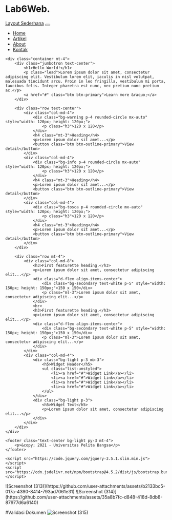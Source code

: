 # Lab6Web.

<!DOCTYPE html>
<html lang="en">
<head>
    <meta charset="UTF-8">
    <meta name="viewport" content="width=device-width, initial-scale=1.0">
    <title>Layout Sederhana</title>
    <link href="https://maxcdn.bootstrapcdn.com/bootstrap/4.5.2/css/bootstrap.min.css" rel="stylesheet">
    <style>
        .bg-tosca {
            background-color: #20c997; /* Warna hijau tosca */
        }
    </style>
</head>
<body>
    <nav class="navbar navbar-expand-lg navbar-dark bg-primary">
        <a class="navbar-brand" href="#">Layout Sederhana</a>
        <button class="navbar-toggler" type="button" data-toggle="collapse" data-target="#navbarNav">
            <span class="navbar-toggler-icon"></span>
        </button>
        <div class="collapse navbar-collapse" id="navbarNav">
            <ul class="navbar-nav ml-auto">
                <li class="nav-item"><a class="nav-link font-weight-bold" href="#">Home</a></li>
                <li class="nav-item"><a class="nav-link font-weight-bold" href="#">Artikel</a></li>
                <li class="nav-item"><a class="nav-link font-weight-bold" href="#">About</a></li>
                <li class="nav-item"><a class="nav-link font-weight-bold" href="#">Kontak</a></li>
            </ul>
        </div>
    </nav>

    <div class="container mt-4">
        <div class="jumbotron text-center">
            <h1>Hello World!</h1>
            <p class="lead">Lorem ipsum dolor sit amet, consectetur adipiscing elit. Vestibulum lorem elit, iaculis in nisl volutpat, malesuada tincidunt arcu. Proin in leo fringilla, vestibulum mi porta, faucibus felis. Integer pharetra est nunc, nec pretium nunc pretium ac.</p>
            <a href="#" class="btn btn-primary">Learn more &raquo;</a>
        </div>

        <div class="row text-center">
            <div class="col-md-4">
                <div class="bg-warning p-4 rounded-circle mx-auto" style="width: 120px; height: 120px;">
                    <p class="h3">120 x 120</p>
                </div>
                <h4 class="mt-3">Heading</h4>
                <p>Lorem ipsum dolor sit amet...</p>
                <button class="btn btn-outline-primary">View detail</button>
            </div>
            <div class="col-md-4">
                <div class="bg-info p-4 rounded-circle mx-auto" style="width: 120px; height: 120px;">
                    <p class="h3">120 x 120</p>
                </div>
                <h4 class="mt-3">Heading</h4>
                <p>Lorem ipsum dolor sit amet...</p>
                <button class="btn btn-outline-primary">View detail</button>
            </div>
            <div class="col-md-4">
                <div class="bg-tosca p-4 rounded-circle mx-auto" style="width: 120px; height: 120px;">
                    <p class="h3">120 x 120</p>
                </div>
                <h4 class="mt-3">Heading</h4>
                <p>Lorem ipsum dolor sit amet...</p>
                <button class="btn btn-outline-primary">View detail</button>
            </div>
        </div>

        <div class="row mt-4">
            <div class="col-md-8">
                <h3>First featurette heading.</h3>
                <p>Lorem ipsum dolor sit amet, consectetur adipiscing elit...</p>
                <div class="d-flex align-items-center">
                    <div class="bg-secondary text-white p-5" style="width: 150px; height: 150px;">150 x 150</div>
                    <p class="ml-3">Lorem ipsum dolor sit amet, consectetur adipiscing elit...</p>
                </div>
                <hr>
                <h3>First featurette heading.</h3>
                <p>Lorem ipsum dolor sit amet, consectetur adipiscing elit...</p>
                <div class="d-flex align-items-center">
                    <div class="bg-secondary text-white p-5" style="width: 150px; height: 150px;">150 x 150</div>
                    <p class="ml-3">Lorem ipsum dolor sit amet, consectetur adipiscing elit...</p>
                </div>
            </div>
            <div class="col-md-4">
                <div class="bg-light p-3 mb-3">
                    <h5>Widget Header</h5>
                    <ul class="list-unstyled">
                        <li><a href="#">Widget Link</a></li>
                        <li><a href="#">Widget Link</a></li>
                        <li><a href="#">Widget Link</a></li>
                        <li><a href="#">Widget Link</a></li>
                    </ul>
                </div>
                <div class="bg-light p-3">
                    <h5>Widget Text</h5>
                    <p>Lorem ipsum dolor sit amet, consectetur adipiscing elit...</p>
                </div>
            </div>
        </div>
    </div>

    <footer class="text-center bg-light py-3 mt-4">
        <p>&copy; 2021 - Universitas Pelita Bangsa</p>
    </footer>

    <script src="https://code.jquery.com/jquery-3.5.1.slim.min.js"></script>
    <script src="https://cdn.jsdelivr.net/npm/bootstrap@4.5.2/dist/js/bootstrap.bundle.min.js"></script>
</body>
</html>
![Screenshot (313)](https://github.com/user-attachments/assets/b2133bc5-017a-4390-8414-793ad7061e31)
![Screenshot (314)](https://github.com/user-attachments/assets/35a8b7fc-d848-418d-8db8-87977d6a6140)

#Validasi Dokumen
![Screenshot (315)](https://github.com/user-attachments/assets/8e3601b9-d40b-4b88-9f1a-a7d419b7c62b)



